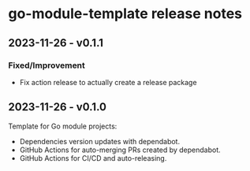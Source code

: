 # go-module-template release notes

## 2023-11-26 - v0.1.1

### Fixed/Improvement

- Fix action release to actually create a release package

## 2023-11-26 - v0.1.0

Template for Go module projects:
- Dependencies version updates with dependabot.
- GitHub Actions for auto-merging PRs created by dependabot.
- GitHub Actions for CI/CD and auto-releasing.
